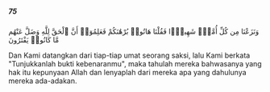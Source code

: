 ##### 75

<span class="ayah">وَنَزَعْنَا مِن كُلِّ أُمَّةٍۢ شَهِيدًۭا فَقُلْنَا هَاتُوا۟ بُرْهَٰنَكُمْ فَعَلِمُوٓا۟ أَنَّ ٱلْحَقَّ لِلَّهِ وَضَلَّ عَنْهُم مَّا كَانُوا۟ يَفْتَرُونَ</span>

<span class="ayah_translation">Dan Kami datangkan dari tiap-tiap umat seorang saksi, lalu Kami berkata "Tunjukkanlah bukti kebenaranmu", maka tahulah mereka bahwasanya yang hak itu kepunyaan Allah dan lenyaplah dari mereka apa yang dahulunya mereka ada-adakan.</span>
